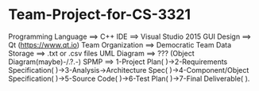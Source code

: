 # Team-Project-for-CS-3321

Programming Language ==> C++
IDE                  ==> Visual Studio 2015
GUI Design           ==> Qt (https://www.qt.io)
Team Organization    ==> Democratic Team
Data Storage         ==> .txt or .csv files
UML Diagram          ==> ??? (Object Diagram(maybe)-/.?.\-)
SPMP                 ==> 1-Project Plan( )->2-Requirements Specification( )->3-Analysis->Architecture Spec( )->4-Component/Object Specification( )->5-Source Code( )->6-Test Plan( )->7-Final Deliverable( ).
